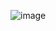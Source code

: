 ![image](https://user-images.githubusercontent.com/96937623/156951511-607d65cd-669f-46fe-a521-3871cd736f0b.png)
